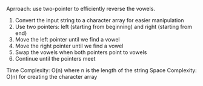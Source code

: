 Aprroach: use two-pointer to efficiently reverse the vowels. 

1. Convert the input string to a character array for easier manipulation
2. Use two pointers: left (starting from beginning) and right (starting from end)
3. Move the left pointer until we find a vowel
4. Move the right pointer until we find a vowel
5. Swap the vowels when both pointers point to vowels
6. Continue until the pointers meet

Time Complexity: O(n) where n is the length of the string
Space Complexity: O(n) for creating the character array
